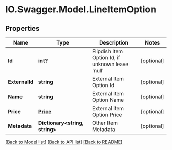 # IO.Swagger.Model.LineItemOption
## Properties

Name | Type | Description | Notes
------------ | ------------- | ------------- | -------------
**Id** | **int?** | Flipdish Item Option Id, if unknown leave &#39;null&#39; | [optional] 
**ExternalId** | **string** | External Item Option Id | [optional] 
**Name** | **string** | External Item Option Name | [optional] 
**Price** | [**Price**](Price.md) | External Item Option Price | [optional] 
**Metadata** | **Dictionary&lt;string, string&gt;** | Other Item Metadata | [optional] 

[[Back to Model list]](../README.md#documentation-for-models) [[Back to API list]](../README.md#documentation-for-api-endpoints) [[Back to README]](../README.md)

